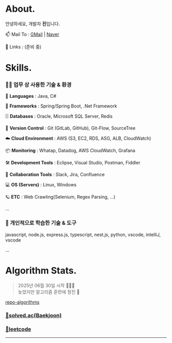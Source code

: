 About.
======

안녕하세요, 개발자 **진**입니다.

📫 Mail To : [GMail](mailto:lj7812@gmail.com) | [Naver](mailto:ivynk@naver.com) 

🔗 Links : (준비 중)  


Skills.
=======

### 🧑‍💻 업무 상 사용한 기술 & 환경

📝 **Languages** : Java, C#

🌱 **Frameworks** : Spring/Spring Boot, .Net Framework  

🗄️ **Databases** : Oracle, Microsoft SQL Server, Redis  

🔀 **Version Control** : Git (GitLab, GitHub), Git-Flow, SourceTree  

☁️ **Cloud Environment** : AWS (S3, EC2, RDS, ASG, ALB, CloudWatch)  

📦 **Monitoring** : Whatap, Datadog, AWS CloudWatch, Grafana  

🛠️ **Development Tools** : Eclipse, Visual Studio, Postman, Fiddler  

💬 **Collaboration Tools** : Slack, Jira, Confluence  

💻 **OS (Servers)** : Linux, Windows  

🪐 **ETC** : Web Crawling(Selenium, Regex Parsing, ...)

...  

  

### 📖 개인적으로 학습한 기술 & 도구

javascript, node.js, express.js, typescript, nest.js, python, vscode, intelliJ, vscode  

...   

Algorithm Stats.
================

> 2025년 06월 30일 시작 🏃‍♀️‍➡️  
> 늦었지만 알고리즘 훈련에 정진 🥵  

[repo-algorithms](https://github.com/eljay0921/algorithms)

### [🔗solved.ac(Baekjoon)](https://solved.ac/profile/lj7812)  
### [🔗leetcode](https://leetcode.com/u/lj7812/)  

---
